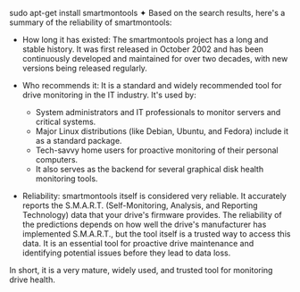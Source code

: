 
  sudo apt-get install smartmontools
✦ Based on the search results, here's a summary of the reliability of smartmontools:

   * How long it has existed: The smartmontools project has a long and stable history. It was first
     released in October 2002 and has been continuously developed and maintained for over two
     decades, with new versions being released regularly.

   * Who recommends it: It is a standard and widely recommended tool for drive monitoring in the IT
     industry. It's used by:
       * System administrators and IT professionals to monitor servers and critical systems.
       * Major Linux distributions (like Debian, Ubuntu, and Fedora) include it as a standard
         package.
       * Tech-savvy home users for proactive monitoring of their personal computers.
       * It also serves as the backend for several graphical disk health monitoring tools.

   * Reliability: smartmontools itself is considered very reliable. It accurately reports the
     S.M.A.R.T. (Self-Monitoring, Analysis, and Reporting Technology) data that your drive's
     firmware provides. The reliability of the predictions depends on how well the drive's
     manufacturer has implemented S.M.A.R.T., but the tool itself is a trusted way to access this
     data. It is an essential tool for proactive drive maintenance and identifying potential issues
     before they lead to data loss.

  In short, it is a very mature, widely used, and trusted tool for monitoring drive health.
  

